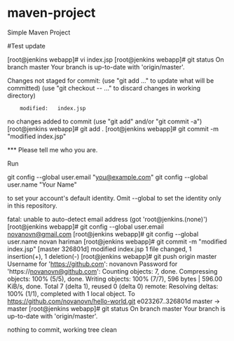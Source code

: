 # maven-project

Simple Maven Project


#Test update

[root@jenkins webapp]# vi index.jsp
[root@jenkins webapp]# git status
On branch master
Your branch is up-to-date with 'origin/master'.

Changes not staged for commit:
  (use "git add <file>..." to update what will be committed)
  (use "git checkout -- <file>..." to discard changes in working directory)

        modified:   index.jsp

no changes added to commit (use "git add" and/or "git commit -a")
[root@jenkins webapp]# git add .
[root@jenkins webapp]# git commit -m "modified index.jsp"

*** Please tell me who you are.

Run

  git config --global user.email "you@example.com"
  git config --global user.name "Your Name"

to set your account's default identity.
Omit --global to set the identity only in this repository.

fatal: unable to auto-detect email address (got 'root@jenkins.(none)')
[root@jenkins webapp]# git config --global user.email novanovn@gmail.com
[root@jenkins webapp]# git config --global user.name novan hariman
[root@jenkins webapp]# git commit -m "modified index.jsp"
[master 326801d] modified index.jsp
 1 file changed, 1 insertion(+), 1 deletion(-)
[root@jenkins webapp]# git push origin master
Username for 'https://github.com': novanovn
Password for 'https://novanovn@github.com':
Counting objects: 7, done.
Compressing objects: 100% (5/5), done.
Writing objects: 100% (7/7), 596 bytes | 596.00 KiB/s, done.
Total 7 (delta 1), reused 0 (delta 0)
remote: Resolving deltas: 100% (1/1), completed with 1 local object.
To https://github.com/novanovn/hello-world.git
   e023267..326801d  master -> master
[root@jenkins webapp]# git status
On branch master
Your branch is up-to-date with 'origin/master'.

nothing to commit, working tree clean
